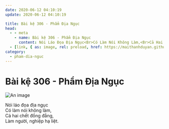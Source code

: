 ```yaml
---
date: 2020-06-12 04:10:19
update: 2020-06-12 04:10:19

title: Bài kệ 306 - Phẩm Địa Ngục
head:
  - - meta
    - name: Bài kệ 306 - Phẩm Địa Ngục
      content: Nói Láo Đọa Địa Ngục<Br>Có Làm Nói Không Làm,<Br>Cả Hai Chết Đồng Đẳng,<Br>Làm Người, Nghiệp Hạ Liệt.<Br>
  - [link, { as: image, rel: preload, href: https://maithanhduyan.github.io/kinh-phap-cu/img/pham-dia-nguc/pham-dia-nguc-306.jpg }]
category:
  - pham-dia-nguc
---
```


# Bài kệ 306 - Phẩm Địa Ngục

![An image](/img/pham-dia-nguc/pham-dia-nguc-306.jpg)

Nói láo đọa địa ngục<br>Có làm nói không làm,<br>Cả hai chết đồng đẳng,<br>Làm người, nghiệp hạ liệt.<br>
